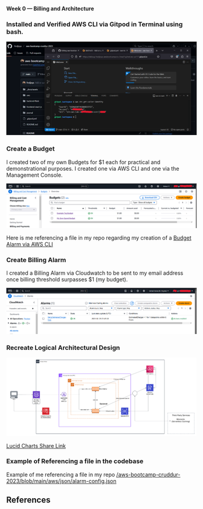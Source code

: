 #### Week 0 — Billing and Architecture

### Installed and Verified AWS CLI via Gitpod in Terminal using bash.
![Proof of Working AWS CLI](assets/AWS-CLI-via-Gitpod-in-Terminal-in-bash.png)


### Create a Budget
I created two of my own Budgets for $1 each for practical and demonstrational purposes. I created one via AWS CLI and one via the Management Console.

![Image of The Budgets I Created](assets/Proof-of-Budget.png)

Here is me referencing a file in my repo regarding my creation of a [Budget Alarm via AWS CLI](https://github.com/fredjoya/aws-bootcamp-cruddur-2023/blob/main/aws/json/alarm-config.json)

### Create Billing Alarm
I created a Billing Alarm via Cloudwatch to be sent to my email address once billing threshold surpasses $1 (my budget).

![Image of The Billing Alarm I Created](assets/AWS-Cloudwatch-Billing-Alarm.png)


### Recreate Logical Architectural Design

![Cruddur App Logical Architecture Design](assets/Logical-architecture-recreation-diagram.png)

[Lucid Charts Share Link](https://lucid.app/lucidchart/eccd1f8e-05aa-4277-a442-107996043b7c/edit?viewport_loc=-1327%2C-129%2C2807%2C1238%2C0_0&invitationId=inv_85af466a-0e52-4b17-bf3a-428d1f38a2c3)

### Example of Referencing a file in the codebase
Example of me referencing a file in my repo [/aws-bootcamp-cruddur-2023/blob/main/aws/json/alarm-config.json](https://github.com/fredjoya/aws-bootcamp-cruddur-2023/blob/main/aws/json/alarm-config.json)

## References

